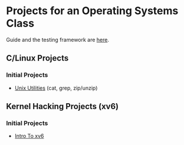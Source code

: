 # Projects for an Operating Systems Class

Guide and the testing framework are [here](https://github.com/remzi-arpacidusseau/ostep-projects).

## C/Linux Projects

### Initial Projects

- [Unix Utilities](./initial-utilities) (cat, grep, zip/unzip)

## Kernel Hacking Projects (xv6)

### Initial Projects

- [Intro To xv6](./initial-xv6)
